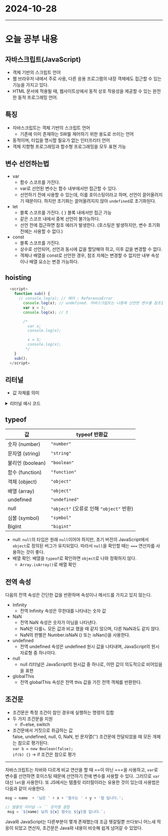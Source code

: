 # 2024-10-28
---

# 오늘 공부 내용



## 자바스크립트(JavaScript)
- 객체 기반의 스크립트 언어
- 웹 브라우저 내에서 주로 사용, 다른 응용 프로그램의 내장 객체에도 접근할 수 있는 기능을 가지고 있다.
- HTML 문서에 적용될 때, 웹사이트상에서 동적 상호 작용성을 제공할 수 있는 완전한 동적 프로그래밍 언어.

## 특징
- 자바스크립트는 객체 기반의 스크립트 언어
    - 기존에 이미 존재하는 SW를 제어하기 위한 용도로 쓰이는 언어
- 동적이며, 타입을 명시할 필요가 없는 인터프리터 언어
- 객체 지향형 프로그래밍과 함수형 프로그래밍을 모두 표현 가능

## 변수 선언하는법
- var
    - 함수 스코프를 가진다.
    - var로 선언된 변수는 함수 내부에서만 접근할 수 있다.
    - 선언하기 전에 사용할 수 있는데, 이를 호이스팅이라고 하며, 선언이 끌어올려지기 때문이다. 하지만 초기화는 끌어올려지지 않아 `undefined`로 초기화된다.
- let
    - 블록 스코프를 가진다. { } 블록 내에서만 접근 가능
    - 같은 스코프 내에서 중복 선언이 불가능하다.
    - 선언 전에 접근하면 참조 에러가 발생한다. (호스팅은 발생하지만, 변수 초기화 전에는 사용할 수 없다.)
- const
    - 블록 스코프를 가진다.
    - 상수로 선언되어, 선언과 동시에 값을 할당해야 하고, 이후 값을 변경할 수 없다.
    - 객체나 배열을 const로 선언한 경우, 참조 자체는 변경할 수 없지만 내부 속성이나 배열 요소는 변경 가능하다.
## hoisting
```javascript
  <script>
    function sub() {
      // console.log(a); // 에러 : ReferenceError
        console.log(x); // undefined. 자바스크립트는 나중에 선언한 변수를 참조할 수 있다.
        var x = 3;
        console.log(x); // 3

        /*
          var x;
          console.log(x);

          x = 3;
          console.log(x);
         */
    }
    sub();
  </script>
```

## 리터널
- 값 자체를 의미
<details>
  <summary>리터널 예시 코드</summary>

  ```javascript
 <script>
var a;

a = 13;// 리터널 값 자체
        console.log(a);

a = 0o13; // 8진수 -> O13 -> Oo13으로 해야한다.
    console.log(a);

a = 0x13; // 16진수
        console.log(a);

a = 0b1001; // 2진수
        console.log(a);

a = 3.141592; // 부동 소수점(실수) - float
        console.log(a);

a = 'korea'; // 문자열
        console.log(a);

a = "korea"; // 문자열
        console.log(a);

a = 'C:\\temp'; // 문자 이스케이프
        console.log(a);

a = '객체지향언어 "자바는" ...';
        console.log(a);

a = /ab+c/; // 정규식 리터널
        console.log(a);

a = [10, 20];
        console.log(a);

a = {name:'홍길동', age:20};
        console.log(a);

var name = '홍길동';
var x = '자바';
var y = 80;

var msg;
// msg = name  + '님은 ' + x + '점수는 ' + y + '점 입니다.';

// 템플릿 리터널 -> `` 문자열 결합
msg = `${name} 님의 ${x} 점수는 ${y}점 입니다.`;
        console.log(msg);


   ```

</details>

## typeof
| 값                | typeof 반환값                          |
|-------------------|----------------------------------------|
| 숫자 (number)     | `"number"`                             |
| 문자열 (string)   | `"string"`                             |
| 불리언 (boolean)  | `"boolean"`                            |
| 함수 (function)   | `"function"`                           |
| 객체 (object)     | `"object"`                             |
| 배열 (array)      | `"object"`                             |
| undefined         | `"undefined"`                          |
| null              | `"object"` (오류로 인해 `"object"` 반환) |
| 심볼 (symbol)     | `"symbol"`                             |
| BigInt            | `"bigint"`                             |
- null: `null`의 타입은 원래 `null`이어야 하지만, 초기 버전의 JavaScript에서 `object`로 정의된 버그가 유지되었다.
  따라서 `null`을 확인할 때는 `===` 연산자를 사용하는 것이 좋다.
- 배열 확인: 배열을 `typeof`로 확인하면 `object`로 나와 정확하지 않다.
    - `Array.isArray()`로 배열 확인

## 전역 속성
다음의 전역 속성은 간단한 값을 반환하며 속성이나 메서드를 가지고 있지 않는다.
- Infinity
    - 전역 Infinity 속성은 무한대를 나타내는 숫자 값
- NaN
    - 전역 NaN 속성은 숫자가 아님을 나타낸다.
    - NaN은 다를ㄴ 모든 값과 비교 했을 때 같지 않으며, 다른 NaN과도 같지 않다.
    - NaN의 판별은 Number.isNaN () 또는 isNan()을 사용한다.
- undefined
    - 전역 undefined 속성은 undefined 원시 값을 나타내며, JavaScript의 원시 자료형 중 하나이다.
- null
    - null 리터널은 JavaScript의 원시값 중 하나로, 어떤 값이 의도적으로 비어있음을 표현
- globalThis
    - 전역 globalThis 속성은 전역 this 값을 가진 전역 객체를 반환한다.


## 조건문
- 조건문은 특정 조건이 참인 경우에 실행하는 명령의 집합
- 두 가지 조건문을 지원
    - if~else, switch
- 조건문에서 거짓으로 취급하는 값 <br>
  false, undefined, null, 0, NaN, 빈 문자열('')
  조건문에 전달되었을 때 모든 개체는 참으로 평가된다. <br>
  `var b = new Boolean(false);` <br>
  `if(b) {}` -> if 조건은 참으로 평가

---
자바스크립트는 자바와 다르게 비교 연산을 할 때 ==이 아닌 ===을 사용하고,
`var`로 변수를 선언하면 호이스팅 때문에 선언하기 전에 변수를 사용할 수 있다.
그러므로 `var` 대신 `let`을 사용한다.
또 JS에서는 템플릿 리터럴이라는 유용한 것이 있는데
사용법은 다음과 같이 사용한다.
```javascript
msg = name  + '님은 ' + x + '점수는 ' + y + '점 입니다.';

// 템플릿 리터널 -> `` 문자열 결합
 msg = `${name} 님의 ${x} 점수는 ${y}점 입니다.`;
```

Java와 JavaScript는 다른부분이 몇개 존재했는데 조금 헷갈릴뿐
쓰다보니 어느새 적응이 되었고 연산자, 조건문은 Java와 내용이 비슷해 쉽게 넘어갈 수 있었다.

